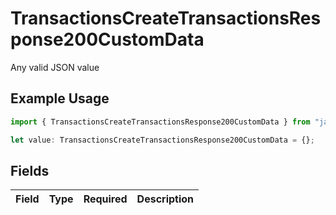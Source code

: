 # TransactionsCreateTransactionsResponse200CustomData

Any valid JSON value

## Example Usage

```typescript
import { TransactionsCreateTransactionsResponse200CustomData } from "jani-payments/models/operations";

let value: TransactionsCreateTransactionsResponse200CustomData = {};
```

## Fields

| Field       | Type        | Required    | Description |
| ----------- | ----------- | ----------- | ----------- |
